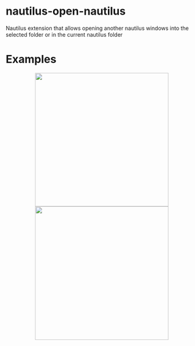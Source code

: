 # nautilus-open-nautilus
Nautilus extension that allows opening another nautilus windows into the selected folder or in the current nautilus folder

# Examples

<p align="center">
  <img src="https://github.com/marcvivet/nautilus-open-nautilus/edit/master/res/example_001.png" width="350"/>
  <img src="https://github.com/marcvivet/nautilus-open-nautilus/edit/master/res/example_002.png" width="350"/>
</p>
